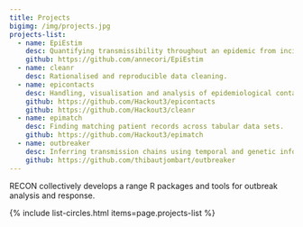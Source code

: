 ```yaml
---
title: Projects
bigimg: /img/projects.jpg
projects-list:
  - name: EpiEstim
    desc: Quantifying transmissibility throughout an epidemic from incidence time series.
    github: https://github.com/annecori/EpiEstim
  - name: cleanr
    desc: Rationalised and reproducible data cleaning.
  - name: epicontacts
    desc: Handling, visualisation and analysis of epidemiological contacts.
    github: https://github.com/Hackout3/epicontacts
    github: https://github.com/Hackout3/cleanr
  - name: epimatch
    desc: Finding matching patient records across tabular data sets.
    github: https://github.com/Hackout3/epimatch
  - name: outbreaker
    desc: Inferring transmission chains using temporal and genetic information.
    github: https://github.com/thibautjombart/outbreaker
---
```


RECON collectively develops a range R packages and tools for outbreak analysis and response.

{% include list-circles.html items=page.projects-list %}